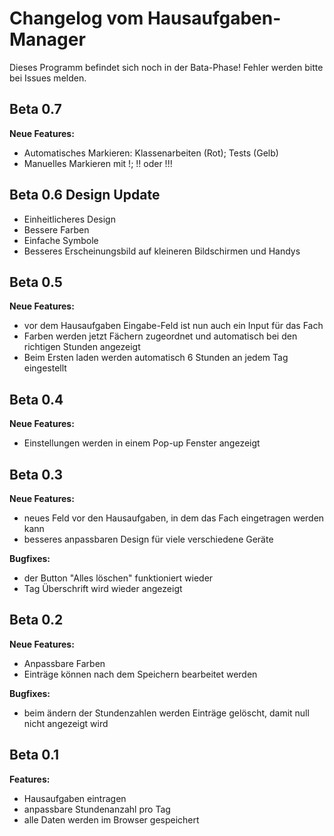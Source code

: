 # Changelog vom Hausaufgaben-Manager

Dieses Programm befindet sich noch in der Bata-Phase!
Fehler werden bitte bei Issues melden.

## Beta 0.7
**Neue Features:**
- Automatisches Markieren: Klassenarbeiten (Rot); Tests (Gelb)
- Manuelles Markieren mit !; !! oder !!!

## Beta 0.6 Design Update
- Einheitlicheres Design
- Bessere Farben
- Einfache Symbole
- Besseres Erscheinungsbild auf kleineren Bildschirmen und Handys

## Beta 0.5
**Neue Features:** 
- vor dem Hausaufgaben Eingabe-Feld ist nun auch ein Input für das Fach
- Farben werden jetzt Fächern zugeordnet und automatisch bei den richtigen Stunden angezeigt
- Beim Ersten laden werden automatisch 6 Stunden an jedem Tag eingestellt

## Beta 0.4
**Neue Features:**
- Einstellungen werden in einem Pop-up Fenster angezeigt

## Beta 0.3
**Neue Features:**
- neues Feld vor den Hausaufgaben, in dem das Fach eingetragen werden kann
- besseres anpassbaren Design für viele verschiedene Geräte

**Bugfixes:**
- der Button "Alles löschen" funktioniert wieder
- Tag Überschrift wird wieder angezeigt 

## Beta 0.2
**Neue Features:**
- Anpassbare Farben
- Einträge können nach dem Speichern bearbeitet werden

**Bugfixes:**
- beim ändern der Stundenzahlen werden Einträge gelöscht, damit null nicht angezeigt wird

## Beta 0.1
**Features:**
- Hausaufgaben eintragen 
- anpassbare Stundenanzahl pro Tag
- alle Daten werden im Browser gespeichert 
